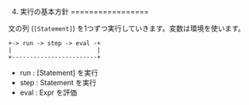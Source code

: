 4. 実行の基本方針
=================

文の列 (`[Statement]`) を1つずつ実行していきます。変数は環境を使います。

```
+-> run -> step -> eval -+
|                        |
+------------------------+
```

- run : [Statement] を実行
- step : Statement を実行
- eval : Expr を評価
